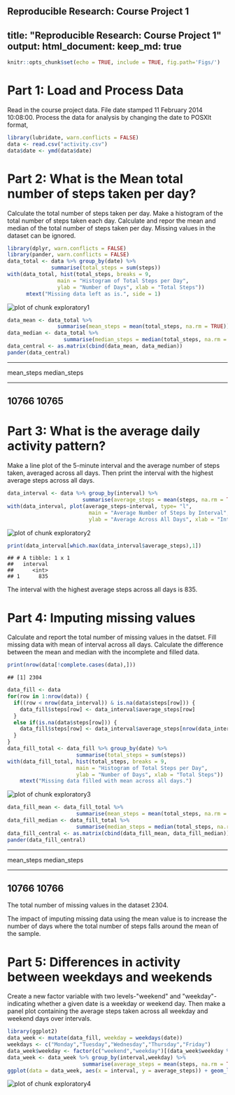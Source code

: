 Reproducible Research: Course Project 1
------------------------------------------------
title: "Reproducible Research: Course Project 1"
output:
  html_document:
      keep_md: true
------------------------------------------------


```r
knitr::opts_chunk$set(echo = TRUE, include = TRUE, fig.path='Figs/')
```

# Part 1: Load and Process Data

Read in the course project data. File date stamped 11 February 2014 10:08:00. Process the data for analysis by changing the date to POSXlt format, 


```r
library(lubridate, warn.conflicts = FALSE)
data <- read.csv("activity.csv")
data$date <- ymd(data$date)
```

# Part 2: What is the Mean total number of steps taken per day?

Calculate the total number of steps taken per day. Make a histogram of the total number of steps taken each day. Calculate and repor the mean and median of the total number of steps taken per day. Missing values in the dataset can be ignored.


```r
library(dplyr, warn.conflicts = FALSE)
library(pander, warn.conflicts = FALSE)
data_total <- data %>% group_by(date) %>% 
              summarise(total_steps = sum(steps))
with(data_total, hist(total_steps, breaks = 9, 
                main = "Histogram of Total Steps per Day", 
                ylab = "Number of Days", xlab = "Total Steps"))
      mtext("Missing data left as is.", side = 1)
```

![plot of chunk exploratory1](Figs/exploratory1-1.png)

```r
data_mean <- data_total %>% 
                summarise(mean_steps = mean(total_steps, na.rm = TRUE))
data_median <- data_total %>% 
                  summarise(median_steps = median(total_steps, na.rm = TRUE))
data_central <- as.matrix(cbind(data_mean, data_median))
pander(data_central)
```


---------------------------
 mean_steps   median_steps 
------------ --------------
   10766         10765     
---------------------------

# Part 3: What is the average daily activity pattern?

Make a line plot of the 5-minute interval and the average number of steps taken, averaged across all days. Then print the interval with the highest average steps across all days.



```r
data_interval <- data %>% group_by(interval) %>% 
                        summarise(average_steps = mean(steps, na.rm = TRUE))
with(data_interval, plot(average_steps~interval, type= "l", 
                          main = "Average Number of Steps by Interval", 
                          ylab = "Average Across All Days", xlab = "Intervals"))
```

![plot of chunk exploratory2](Figs/exploratory2-1.png)

```r
print(data_interval[which.max(data_interval$average_steps),1])
```

```
## # A tibble: 1 x 1
##   interval
##      <int>
## 1      835
```

The interval with the highest average steps across all days is 835.

# Part 4: Imputing missing values

Calculate and report the total number of missing values in the datset. Fill missing data with mean of interval across all days. Calculate the difference between the mean and median with the incomplete and filled data.


```r
print(nrow(data[!complete.cases(data),]))
```

```
## [1] 2304
```

```r
data_fill <- data
for(row in 1:nrow(data)) {
  if((row < nrow(data_interval)) & is.na(data$steps[row])) {
    data_fill$steps[row] <- data_interval$average_steps[row]
  }
  else if(is.na(data$steps[row])) {
    data_fill$steps[row] <- data_interval$average_steps[nrow(data_interval)-row%%nrow(data_interval)]
  }
}
data_fill_total <- data_fill %>% group_by(date) %>% 
                      summarise(total_steps = sum(steps))
with(data_fill_total, hist(total_steps, breaks = 9, 
                      main = "Histogram of Total Steps per Day", 
                      ylab = "Number of Days", xlab = "Total Steps"))
    mtext("Missing data filled with mean across all days.")
```

![plot of chunk exploratory3](Figs/exploratory3-1.png)

```r
data_fill_mean <- data_fill_total %>% 
                      summarise(mean_steps = mean(total_steps, na.rm = TRUE))
data_fill_median <- data_fill_total %>% 
                      summarise(median_steps = median(total_steps, na.rm = TRUE))
data_fill_central <- as.matrix(cbind(data_fill_mean, data_fill_median))
pander(data_fill_central)
```


---------------------------
 mean_steps   median_steps 
------------ --------------
   10766         10766     
---------------------------

The total number of missing values in the dataset 2304.

The impact of imputing missing data using the mean value is to increase the number of days where the total number of steps falls around the mean of the sample.

# Part 5: Differences in activity between weekdays and weekends

Create a new factor variable with two levels-"weekend" and "weekday"-indicating whether a given date is a weekday or weekend day. Then make a panel plot containing the average steps taken across all weekday and weekend days over intervals.


```r
library(ggplot2)
data_week <- mutate(data_fill, weekday = weekdays(date))
weekdays <- c("Monday","Tuesday","Wednesday","Thursday","Friday")
data_week$weekday <- factor(c("weekend","weekday")[(data_week$weekday %in% weekdays)+1L])
data_week <- data_week %>% group_by(interval,weekday) %>% 
                        summarise(average_steps = mean(steps, na.rm = TRUE))
ggplot(data = data_week, aes(x = interval, y = average_steps)) + geom_line() + facet_wrap(~weekday)
```

![plot of chunk exploratory4](Figs/exploratory4-1.png)
